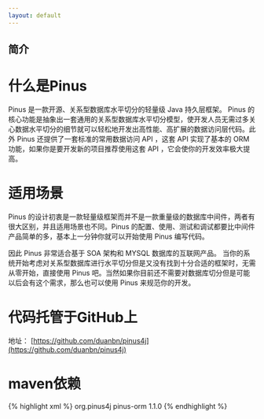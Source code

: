 ```yaml
---
layout: default
---
```

## 简介

# 什么是Pinus
Pinus 是一款开源、关系型数据库水平切分的轻量级 Java 持久层框架。 Pinus 的核心功能是抽象出一套通用的关系型数据库水平切分模型，使开发人员无需过多关心数据水平切分的细节就可以轻松地开发出高性能、高扩展的数据访问层代码。此外 Pinus 还提供了一套标准的常用数据访问 API ，这套 API 实现了基本的 ORM 功能，如果你是要开发新的项目推荐使用这套 API ，它会使你的开发效率极大提高。

# 适用场景
Pinus 的设计初衷是一款轻量级框架而并不是一款重量级的数据库中间件，两者有很大区别，并且适用场景也不同。Pinus 的配置、使用、测试和调试都要比中间件产品简单的多，基本上一分钟你就可以开始使用 Pinus 编写代码。

因此 Pinus 非常适合基于 SOA 架构和 MYSQL 数据库的互联网产品。 当你的系统开始考虑对关系型数据库进行水平切分但是又没有找到十分合适的框架时，无需从零开始，直接使用 Pinus 吧。当然如果你目前还不需要对数据库切分但是可能以后会有这个需求，那么也可以使用 Pinus 来规范你的开发。 

# 代码托管于GitHub上
地址： [https://github.com/duanbn/pinus4j](https://github.com/duanbn/pinus4j)

# maven依赖
{% highlight xml %}
<dependency>
    <groupId>org.pinus4j</groupId>
    <artifactId>pinus-orm</artifactId>
    <version>1.1.0</version>
</dependency>
{% endhighlight %}
